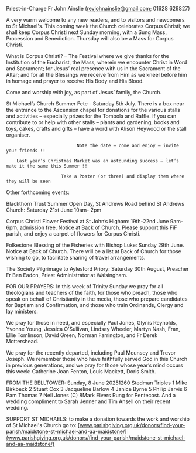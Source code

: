 
Priest-in-Charge Fr John Ainslie ([revjohnainslie@gmail.com](mailto:revjohnainslie@gmail.com); 01628 629827)

A very warm welcome to any new readers, and to visitors and newcomers to St Michael's.
This coming week the Church celebrates Corpus Christi; we shall keep Corpus Christi next Sunday morning,
with a Sung Mass, Procession and Benediction. Thursday will also be a Mass for Corpus Christi.

What is Corpus Christi? – The Festival where we give thanks for the Institution of the Eucharist, the Mass, wherein
we encounter Christ in Word and Sacrament; for Jesus’ real presence with us in the Sacrament of the Altar; and for all
the Blessings we receive from Him as we kneel before him in homage and prayer to receive His Body and His Blood.

Come and worship with joy, as part of Jesus’ family, the Church.

St Michael’s Church Summer Fete - Saturday 5th July. There is a box near the entrance to the Ascension chapel
for donations for the various stalls and activities – especially prizes for the Tombola and Raffle. If you can contribute
to or help with other stalls – plants and gardening, books and toys, cakes, crafts and gifts – have a word with Alison
Heywood or the stall organiser.

                               Note the date – come and enjoy – invite your friends !!

        Last year’s Christmas Market was an astounding success – let’s make it the same this Summer !!

                         Take a Poster (or three) and display them where they will be seen


Other forthcoming events:

Blackthorn Trust Summer Open Day, St Andrews Road behind St Andrews Church: Saturday 21st June 10am-
2pm

Corpus Christi Flower Festival at St John’s Higham: 19th-22nd June 9am-6pm, admission free. Notice at Back of
Church. Please support this FiF parish, and enjoy a carpet of flowers for Corpus Christi.

Folkestone Blessing of the Fisheries with Bishop Luke: Sunday 29th June. Notice at Back of Church. There will be
a list at Back of Church for those wishing to go, to facilitate sharing of travel arrangements.

The Society Pilgrimage to Aylesford Priory: Saturday 30th August, Preacher Fr Ben Eadon, Priest Administrator at
Walsingham.

FOR OUR PRAYERS: In this week of Trinity Sunday we pray for all theologians and teachers of the faith, for
those who preach, those who speak on behalf of Christianity in the media, those who prepare candidates for Baptism
and Confirmation, and those who train Ordinands, Clergy and lay ministers.

We pray for those in need, and especially Paul Jones, Glynis Reynolds, Yvonne Young, Jessica O’Sullivan, Lindsay
Wheeler, Martyn Nash, Fran, Ellie Tomlinson, David Green, Norman Farrington, and Fr Derek Mottershead.

We pray for the recently departed, including Paul Mounsey and Trevor Joseph. We remember those who have
faithfully served God in this Church in previous generations, and we pray for those whose year’s mind occurs this
week: Catherine Joan Fenton, Louis Mackett, Doris Smith.

FROM THE BELLTOWER: Sunday, 8 June 20251260 Stedman Triples 1 Mike Birkbeck 2 Stuart Cox 3
Jacqueline Barlow 4 Janice Byrne 5 Philip Jarvis 6 Pam Thomas 7 Neil Jones (C) 8Mark Elvers
Rung for Pentecost. And a wedding compliment to Sarah Jenner and Tim Ansell on their recent wedding.

SUPPORT ST MICHAELS: to make a donation towards the work and worship of St Michael's Church go to:
[www.parishgiving.org.uk/donors/find-your-parish/maidstone-st-michael-and-aa-maidstone/](www.parishgiving.org.uk/donors/find-your-parish/maidstone-st-michael-and-aa-maidstone/)
